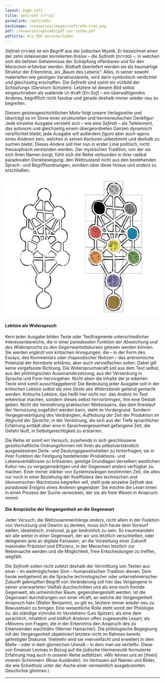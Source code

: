 ```yaml
---
layout: page_sefi
title: Sefiroth (סְפִירוֹת)
permalink: /sefiroth/
backimage: /resources/images/sefiroth-tree.png
pdf: /resources/uploads/pdf-zur-reihe.pdf
pdftitle: Als PDF herunterladen
---
```

*Sefirah* (סְפִירָה) ist ein Begriff aus der jüdischen Mystik. Er bezeichnet einen der zehn miteinander korrelierten Kreise – die *Sefiroth* (סְפִירוֹת) –, in welchen sich die tiefsten Geheimnisse der Schöpfung offenbaren und für den Menschen erfahrbar werden. Bildhaft überliefert werden sie als baumartige Struktur der Erkenntnis, als „Baum des Lebens“: Alles, in seiner sowohl materiellen wie geistigen Variationsbreite, wird darin symbolisch verdichtet und gleichzeitig erschaffen. Die *Sefiroth* sind somit ein »Urbild der Schöpfung« (Gershom Scholem). Letztere ist diesem Bild selbst eingeschrieben als waltende Ur-Kraft (*En-Sof*) – ein überwältigendes Anderes, begrifflich nicht fassbar und gerade deshalb immer wieder neu zu begreifen.

Diesem geistesgeschichtlichen Motiv folgt unsere Verlagsreihe und überträgt es im Sinne einer strukturellen und hermeneutischen Denkfigur: Jede einzelne Ausgabe versteht sich – wie eine *Sefirah* – als Teilelement, das autonom und gleichzeitig einem übergeordneten Ganzen dynamisch verpflichtet bleibt; jede Ausgabe will außerdem *figura* aber auch *agens* eines *Anderen* sein, welches in seinen Konturen unbestimmt und deshalb zu suchen bleibt. Dieses *Andere* soll hier nun in erster Linie politisch, nicht theosophisch verstanden werden. Der mystischen Tradition, von der sie sich ihren Namen borgt, fühlt sich die Reihe verbunden in ihrer radikal paradoxalen Denkbewegung: den Weltzustand nicht aus den bestehenden Sprach- und Begriffsordnungen, sondern über diese hinaus und *anders* zu erschließen. 

![Die 10 Sefiroth, angeordnet im "Baum des Lebens"](/resources/uploads/pic4sefipdf.png)

#### Lektüre als Widerspruch

Kern jeder Ausgabe bilden Texte oder Textfragmente unterschiedlicher Interessenbereiche, die in einer *paradoxalen Funktion der Abweichung und des Widerspruchs zu den Gegenwartsdiskursen* gelesen werden können. Sie werden ergänzt von kritischen Anregungen, die – in der Form des Essays, des Kommentars oder rhapsodischer Notizen – das antinomische Potenzial der Kerntexte erklären, aber auch vervielfachen sollen. Dabei gilt keine vorgefasste Richtung. Die Widerspruchskraft soll aus dem Text selbst, aus der philologischen Auseinandersetzung, aus der Versenkung in Sprache und Form hervorgehen. Nicht allein die Inhalte der je edierten Texte sind somit ausschlaggebend: Die Bedeutung jeder Ausgabe soll in der *kritischen Lektüre selbst als eine Geste des Widerstands* geltend gemacht werden. Kritische Lektüre, das heißt hier nicht nur: das *Andere* im Text erkennbar machen, sondern dieses selbst hervorbringen, ihm eine Gestalt geben. Nicht die Vermehrung praktischen Weltwissens, das dem Kreislauf der Vernutzung zugeführt werden kann, steht im Vordergrund. Sondern: Vergegenwärtigung des Verdrängten; *Aufhebung der Zeit der Produktion im Abgrund der Sprache*; in der Verstörung, die sich aus der Tiefe sprachlicher Erfahrung entlädt über eine in Sprachvergessenheit gefangene Zeit, die Gefahr läuft, in Selbstgerechtigkeit zu erstarren.

Die Reihe ist somit ein Versuch, zusehends in sich geschlossene gesellschaftliche Ordnungsformen mit ihren als selbstverständlich ausgewiesenen Denk- und Deutungsgewohnheiten zu hinterfragen; sie in ihrer Funktion der Festigung bestehender Produktions- und Lebensverhältnisse zu kritisieren; geistige Grundlagen derselben westlichen Kultur neu zu vergegenwärtigen und der Gegenwart *anders* verfügbar zu machen. Einer immer stärker von Systemzwängen bestimmten Zeit, die alles nur noch in einer Beziehung der Koeffizienz des technischen und ökonomischen Wachstums begreifen will, stellt jede einzelne *Sefirah* das *paradoxale Ereignis eines Anderen* gegenüber: Sie möchte die Leser:innen in einen Prozess der Suche verwickeln, der sie als freie Wesen in Anspruch nimmt. 

#### Die Ansprüche der Vergangenheit an die Gegenwart

Jeder Versuch, die Weltzusammenhänge *anders*, nicht allein in der Funktion von Vernutzung und Gewinn zu denken, muss sich heute dem Vorwurf stellen, idealistisch, irrational, ja gar bedrohlich zu sein. So traumwandeln wir alle weiter in einer Gegenwart, der wir uns letztlich verschließen, oder delegieren jene an digitale Fantasien, an die Vorstellung einer Zukunft maximaler Präzision und Effizienz, in der Menschen letztlich zur Nebensache werden und die Möglichkeit, freie Entscheidungen zu treffen, wegfällt.

Die *Sefiroth* sollen nicht zuletzt deshalb der Vermittlung von Texten aus einer – im weitmöglichsten Sinn – humanistischen Tradition dienen. Dem heute weitgehend an die Sprache technologischer oder unternehmerischer Zukunft geknüpften Begriff von Veränderung soll hier das Vergangene in seiner unerwarteten Vielfalt durchschritten und als eine noch fremde Gegenwelt, als unheimlicher Raum, gegenübergestellt werden. Ist die Gegenwart durchdrungen von einer »Kraft, an welche die Vergangenheit Anspruch hat« (Walter Benjamin), so gilt es, letztere immer wieder neu zu Bewusstsein zu bringen. Eine wesentliche Rolle steht somit der Philologie zu: als ständige »Unruhe im Verstehen« (Leo Spitzer); als eine dem sprachlich, inhaltlich und bildlich *Anderen* offen zugewandte Lesart; als »Movens von Fragen, die in der Erkenntnis den Anspruch des zu Erkennenden wachhält« (Werner Hamacher). Die philologische Begegnung mit der Vergangenheit objektiviert letztere nicht im Rahmen bereits gefestigter Diskurse. Vielmehr wird sie »vervielfacht und erweitert in dem Maße – oder in dem glorreichen Unmaß – in dem man sie vertieft«. Diese von Emanuel Levinas in Bezug auf die jüdische Hermeneutik formulierte Erfahrung mag auch in unserer Reihe aufblitzen. »Wir lehnen uns an \[ihren] inneren Schimmer« (Rose Ausländer). Im Vertrauen auf Namen und Bilder, die wie Scheitholz unter der Asche einer vermeintlich ausgebrannten Geschichte glimmen.\
<hr>
